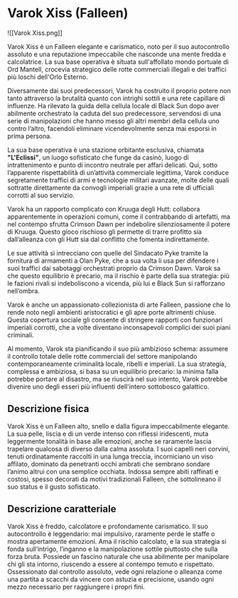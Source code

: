 
# Varok Xiss (Falleen)

![[Varok Xiss.png]]

Varok Xiss è un Falleen elegante e carismatico, noto per il suo autocontrollo assoluto e una reputazione impeccabile che nasconde una mente fredda e calcolatrice. La sua base operativa è situata sull'affollato mondo portuale di Ord Mantell, crocevia strategico delle rotte commerciali illegali e dei traffici più loschi dell'Orlo Esterno.

Diversamente dai suoi predecessori, Varok ha costruito il proprio potere non tanto attraverso la brutalità quanto con intrighi sottili e una rete capillare di influenze. Ha rilevato la guida della cellula locale di Black Sun dopo aver abilmente orchestrato la caduta del suo predecessore, servendosi di una serie di manipolazioni che hanno messo gli altri membri della cellula uno contro l’altro, facendoli eliminare vicendevolmente senza mai esporsi in prima persona.

La sua base operativa è una stazione orbitante esclusiva, chiamata **"L'Eclissi"**, un luogo sofisticato che funge da casinò, luogo di intrattenimento e punto di incontro neutrale per affari delicati. Qui, sotto l’apparente rispettabilità di un’attività commerciale legittima, Varok conduce segretamente traffici di armi e tecnologie militari avanzate, molte delle quali sottratte direttamente da convogli imperiali grazie a una rete di ufficiali corrotti al suo servizio.

Varok ha un rapporto complicato con Kruuga degli Hutt: collabora apparentemente in operazioni comuni, come il contrabbando di artefatti, ma nel contempo sfrutta Crimson Dawn per indebolire silenziosamente il potere di Kruuga. Questo gioco rischioso gli permette di trarre profitto sia dall’alleanza con gli Hutt sia dal conflitto che fomenta indirettamente.

Le sue attività si intrecciano con quelle del Sindacato Pyke tramite la fornitura di armamenti a Olan Pyke, che a sua volta li usa per difendere i suoi traffici dai sabotaggi orchestrati proprio da Crimson Dawn. Varok sa che questo equilibrio è precario, ma il rischio è parte della sua strategia: più le fazioni rivali si indeboliscono a vicenda, più lui e Black Sun si rafforzano nell’ombra.

Varok è anche un appassionato collezionista di arte Falleen, passione che lo rende noto negli ambienti aristocratici e gli apre porte altrimenti chiuse. Questa copertura sociale gli consente di stringere rapporti con funzionari imperiali corrotti, che a volte diventano inconsapevoli complici dei suoi piani criminali.

Al momento, Varok sta pianificando il suo più ambizioso schema: assumere il controllo totale delle rotte commerciali del settore manipolando contemporaneamente criminalità locale, ribelli e imperiali. La sua strategia, complessa e ambiziosa, si basa su un equilibrio precario: la minima falla potrebbe portare al disastro, ma se riuscirà nel suo intento, Varok potrebbe divenire uno degli esseri più influenti dell'intero sottobosco galattico.

## Descrizione fisica

Varok Xiss è un Falleen alto, snello e dalla figura impeccabilmente elegante. La sua pelle, liscia e di un verde intenso con riflessi iridescenti, muta leggermente tonalità in base alle emozioni, anche se raramente lascia trapelare qualcosa di diverso dalla calma assoluta. I suoi capelli neri corvini, tenuti ordinatamente raccolti in una lunga treccia, incorniciano un viso affilato, dominato da penetranti occhi ambrati che sembrano sondare l’animo altrui con una semplice occhiata. Indossa sempre abiti raffinati e costosi, spesso decorati da motivi tradizionali Falleen, che sottolineano il suo status e il gusto sofisticato.

## Descrizione caratteriale

Varok Xiss è freddo, calcolatore e profondamente carismatico. Il suo autocontrollo è leggendario: mai impulsivo, raramente perde le staffe o mostra apertamente emozioni. Ama il rischio calcolato, e la sua strategia si fonda sull’intrigo, l’inganno e la manipolazione sottile piuttosto che sulla forza bruta. Possiede un fascino naturale che usa abilmente per manipolare chi gli sta intorno, riuscendo a essere al contempo temuto e rispettato. Ossessionato dal controllo assoluto, vede ogni relazione o alleanza come una partita a scacchi da vincere con astuzia e precisione, usando ogni mezzo necessario per raggiungere i propri fini.
